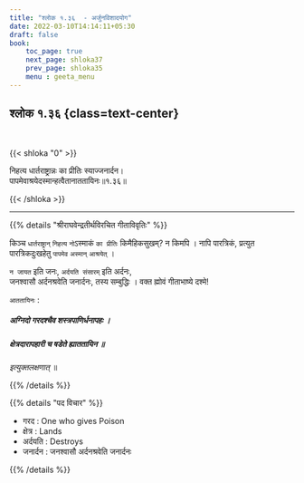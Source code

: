 ```yaml
---
title: "श्लोक १.३६  - अर्जुनविशादयोग"
date: 2022-03-10T14:14:11+05:30
draft: false
book:
    toc_page: true
    next_page: shloka37
    prev_page: shloka35
    menu : geeta_menu
---
```




## श्लोक १.३६ {class=text-center}

<br/>

{{< shloka  "0"  >}}

निहत्य धार्तराष्ट्रान्नः का प्रीतिः स्याज्जनार्दन।   
पापमेवाश्रयेदस्मान्हत्वैतानाततायिनः॥१.३६॥

{{< /shloka >}}

---

{{% details "श्रीराघवेन्द्रतीर्थविरचित गीताविवृतिः" %}}

किञ्च `धार्तराष्ट्रान्` `निहत्य` `नो`ऽस्माकं `का प्रीतिः`
किमैहिकसुखम्? न किमपि । नापि पारत्रिकं, प्रत्युत पारत्रिकदुःखहेतु  `पापमेव` `अस्मान्‌` `आश्रयेत्‌` ।  

`न जायत` इति जनः, `अर्दयति संसारम्‌` इति अर्दनः,  
जनश्वासौ अर्दनश्रवेति जनार्दनः, तस्य सम्बुद्धिः ।
वक्त ह्मोवं गीताभाष्ये दश्मे!  

`आततायिनः` :  
##### अग्निदो गरदश्चैव शस्त्रपाणिर्धनापहः ।
##### क्षेत्रदारापहारी च षडेते ह्याततायिन ॥
*इत्युक्तलक्षणात्‌* ॥

{{% /details %}}


{{% details "पद विचार" %}}

- गरद : One who gives Poison
- क्षेत्र : Lands
- अर्दयति : Destroys
- जनार्दन : जनश्वासौ अर्दनश्रवेति जनार्दनः

{{% /details %}}
